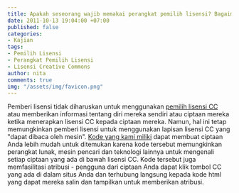 ```yaml
---
title: Apakah seseorang wajib memakai perangkat pemilih lisensi? Bagaimana jika tidak?
date: 2011-10-13 19:04:00 +07:00
published: false
categories:
- Kajian
tags:
- Pemilih Lisensi
- Perangkat Pemilih Lisensi
- Lisensi Creative Commons
author: nita
comments: true
img: "/assets/img/favicon.png"
---
```


Pemberi lisensi tidak diharuskan untuk menggunakan [pemilih lisensi CC](http://creativecommons.org/choose/) atau memberikan informasi tentang diri mereka sendiri atau ciptaan mereka ketika menerapkan lisensi CC kepada ciptaan mereka. Namun, hal ini tetap memungkinkan pemberi lisensi untuk menggunakan lapisan lisensi CC yang "dapat dibaca oleh mesin". [Kode yang kami miliki](http://creativecommons.or.id/lisensi-cc-bahasa-indonesia/) dapat membuat ciptaan Anda lebih mudah untuk ditemukan karena kode tersebut memungkinkan perangkat lunak, mesin pencari dan teknologi lainnya untuk mengenali setiap ciptaan yang ada di bawah lisensi CC. Kode tersebut juga memfasilitasi atribusi - pengguna dari ciptaan Anda dapat klik tombol CC yang ada di dalam situs Anda dan terhubung langsung kepada kode html yang dapat mereka salin dan tampilkan untuk memberikan atribusi.
